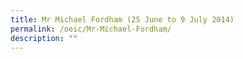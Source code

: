 ```yaml
---
title: Mr Michael Fordham (25 June to 9 July 2014)
permalink: /oeic/Mr-Michael-Fordham/
description: ""
---
```

